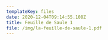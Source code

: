 ```yaml
---
templateKey: files
date: 2020-12-04T09:14:55.108Z
title: Feuille de Saule 1
file: /img/la-feuille-de-saule-1.pdf
---
```

